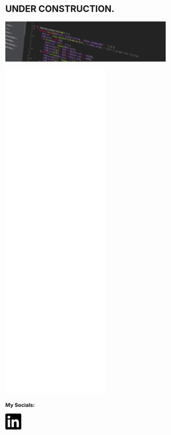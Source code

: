 # UNDER CONSTRUCTION.

### <img src="assets/Banner-flicker.gif">

![Metrics](https://github.com/RyelBanfield/RyelBanfield/blob/main/github-metrics.svg)

### My Socials:
[<img src="assets/linkedin.svg" width="10%" height="10%">](https://www.linkedin.com/in/ryel-banfield/)


<!--
### <img src="assets/Banner-flicker.gif">

## Hey! 👋

### GitHub stats:

![GitHub Activity Graph](https://activity-graph.herokuapp.com/graph?username=RyelBanfield&theme=dracula)

![Ryel's GitHub stats](https://github-readme-stats.vercel.app/api?username=ryelbanfield&show_icons=true&theme=dracula)

[![Top Langs](https://github-readme-stats.vercel.app/api/top-langs/?username=ryelbanfield&theme=dracula)](https://github.com/ryelbanfield/github-readme-stats)

![](https://img.shields.io/badge/Microverse-blueviolet)

![Profile views](https://gpvc.arturio.dev/RyelBanfield)

-->